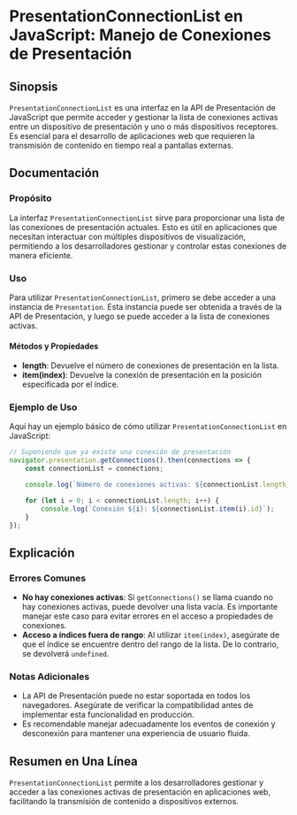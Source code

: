 <!--
Meta Description: # PresentationConnectionList en JavaScript: Manejo de Conexiones de Presentación ## Sinopsis `PresentationConnectionList` es una interfaz en la API de...
Meta Keywords: conexiones, presentación, una, presentationconnectionlist, lista
-->

# PresentationConnectionList en JavaScript: Manejo de Conexiones de Presentación

## Sinopsis
`PresentationConnectionList` es una interfaz en la API de Presentación de JavaScript que permite acceder y gestionar la lista de conexiones activas entre un dispositivo de presentación y uno o más dispositivos receptores. Es esencial para el desarrollo de aplicaciones web que requieren la transmisión de contenido en tiempo real a pantallas externas.

## Documentación
### Propósito
La interfaz `PresentationConnectionList` sirve para proporcionar una lista de las conexiones de presentación actuales. Esto es útil en aplicaciones que necesitan interactuar con múltiples dispositivos de visualización, permitiendo a los desarrolladores gestionar y controlar estas conexiones de manera eficiente.

### Uso
Para utilizar `PresentationConnectionList`, primero se debe acceder a una instancia de `Presentation`. Esta instancia puede ser obtenida a través de la API de Presentación, y luego se puede acceder a la lista de conexiones activas.

#### Métodos y Propiedades
- **length**: Devuelve el número de conexiones de presentación en la lista.
- **item(index)**: Devuelve la conexión de presentación en la posición especificada por el índice.

### Ejemplo de Uso
Aquí hay un ejemplo básico de cómo utilizar `PresentationConnectionList` en JavaScript:

```javascript
// Suponiendo que ya existe una conexión de presentación
navigator.presentation.getConnections().then(connections => {
    const connectionList = connections;

    console.log(`Número de conexiones activas: ${connectionList.length}`);

    for (let i = 0; i < connectionList.length; i++) {
        console.log(`Conexión ${i}: ${connectionList.item(i).id}`);
    }
});
```

## Explicación
### Errores Comunes
- **No hay conexiones activas**: Si `getConnections()` se llama cuando no hay conexiones activas, puede devolver una lista vacía. Es importante manejar este caso para evitar errores en el acceso a propiedades de conexiones.
- **Acceso a índices fuera de rango**: Al utilizar `item(index)`, asegúrate de que el índice se encuentre dentro del rango de la lista. De lo contrario, se devolverá `undefined`.

### Notas Adicionales
- La API de Presentación puede no estar soportada en todos los navegadores. Asegúrate de verificar la compatibilidad antes de implementar esta funcionalidad en producción.
- Es recomendable manejar adecuadamente los eventos de conexión y desconexión para mantener una experiencia de usuario fluida.

## Resumen en Una Línea
`PresentationConnectionList` permite a los desarrolladores gestionar y acceder a las conexiones activas de presentación en aplicaciones web, facilitando la transmisión de contenido a dispositivos externos.